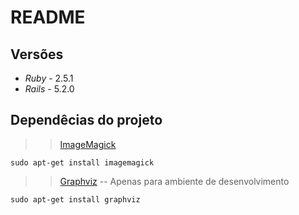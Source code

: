 # README


## Versões
* *Ruby* - 2.5.1
* *Rails* - 5.2.0


## Dependêcias do projeto

>>[ImageMagick](https://www.imagemagick.org)
```
sudo apt-get install imagemagick
```

>>[Graphviz](https://www.graphviz.org) -- Apenas para ambiente de desenvolvimento
```
sudo apt-get install graphviz
```